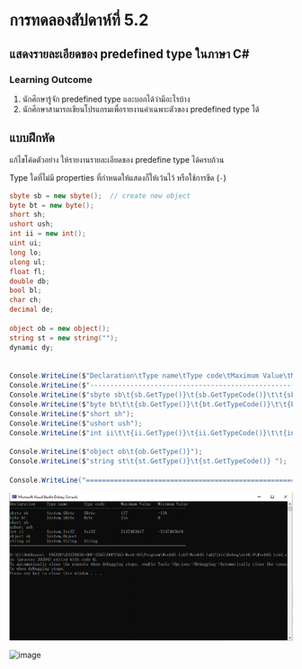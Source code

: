 # การทดลองสัปดาห์ที่ 5.2 #
## แสดงรายละเอียดของ predefined type ในภาษา C#  ##


### Learning Outcome ###
1. นักศึกษารู้จัก predefined type และบอกได้ว่ามีอะไรบ้าง
2. นักศึกษาสามารถเขียนโปรแกรมเพื่อรายงานค่าเฉพาะตัวของ predefined type ได้

## แบบฝึกหัด ##

แก้ไขโค้ดตัวอย่าง ให้รายงานรายละเอียดของ predefine type ได้ครบถ้วน

Type ใดที่ไม่มี properties ที่กำหนดให้แสดงก็ให้เว้นไว้ หรือใช้การขีด (`-`)
```cs
sbyte sb = new sbyte();  // create new object
byte bt = new byte();
short sh;                 
ushort ush;
int ii = new int();
uint ui;
long lo;
ulong ul;
float fl;
double db;
bool bl;
char ch;
decimal de;

object ob = new object();
string st = new string("");
dynamic dy;


Console.WriteLine($"Declaration\tType name\tType code\tMaximum Value\tMinimum Value");
Console.WriteLine($"----------------------------------------------------------------------------");
Console.WriteLine($"sbyte sb\t{sb.GetType()}\t{sb.GetTypeCode()}\t\t{sbyte.MaxValue}\t\t{sbyte.MinValue}");
Console.WriteLine($"byte bt\t\t{sb.GetType()}\t{bt.GetTypeCode()}\t\t{byte.MaxValue}\t\t{byte.MinValue}");
Console.WriteLine($"short sh");
Console.WriteLine($"ushort ush");
Console.WriteLine($"int ii\t\t{ii.GetType()}\t{ii.GetTypeCode()}\t\t{int.MaxValue}\t{int.MinValue} ");

Console.WriteLine($"object ob\t{ob.GetType()}");
Console.WriteLine($"string st\t{st.GetType()}\t{st.GetTypeCode()} ");

Console.WriteLine("============================================================================");

```

![](./Pictures/Lab5_2_Pic1.png)






![image](https://github.com/KanyakornPuengmon/03376836-OOP-2566-Lab-02/assets/144195697/32f59f48-4983-4b67-aa65-45f969fd36b6)
